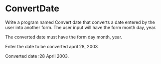 # ConvertDate


Write a program named Convert date that converts a date entered by the user into another form. The user input will have the form
month day, year.

The converted date must have the form day month, year.

Enter the date to be converted april 28, 2003

Converted date :28 April 2003.


